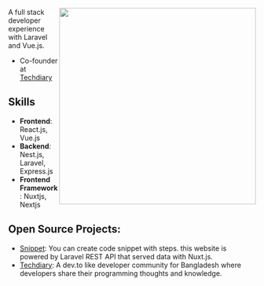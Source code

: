 [<img align="right" width="400" src="https://github-readme-stats.vercel.app/api?username=shoaibsharif&theme=tokyonight&show_icons=true"/>](https://github.com/shoaibsharif)
A full stack developer experience with Laravel and Vue.js. 

- Co-founder at [Techdiary](https://www.techdiary.dev)

## Skills
- **Frontend**: React.js, Vue.js
- **Backend**: Nest.js, Laravel, Express.js
- **Frontend Framework**: Nuxtjs, Nextjs

## Open Source Projects:

- [Snippet](https://snippet.shoaibsharif.dev):
  You can create code snippet with steps. this website is powered by Laravel REST API that served data with Nuxt.js.
- [Techdiary](https://www.techdiary.dev):
  A dev.to like developer community for Bangladesh where developers share their programming thoughts and knowledge.
